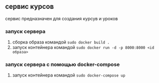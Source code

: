 ## сервис курсов

сервис предназначен для создания курсув и уроков 

### запуск сервера

 1. сборка образа командой ```sudo docker build .```
 2. запуск контейнера командой ```sudo docker run -d -p 8000:8000 <id образа>```
 

### запуск сервера с помощью docker-compose
 1. запуск контейнера командой ```sudo docker-compose up```
